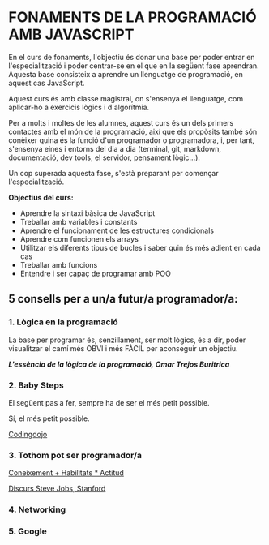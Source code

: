 # FONAMENTS DE LA PROGRAMACIÓ AMB JAVASCRIPT

En el curs de fonaments, l'objectiu és donar una base per poder entrar en l'especialització i poder centrar-se en el que en la següent fase aprendran. Aquesta base consisteix a aprendre un llenguatge de programació, en aquest cas JavaScript.

Aquest curs és amb classe magistral, on s'ensenya el llenguatge, com aplicar-ho a exercicis lògics i d'algorítmia.

Per a molts i moltes de les alumnes, aquest curs és un dels primers contactes amb el món de la programació, així que els propòsits també són conèixer quina és la funció d'un programador o programadora, i, per tant, s'ensenya eines i entorns del dia a dia (terminal, git, markdown, documentació, dev tools, el servidor, pensament lògic...).

Un cop superada aquesta fase, s'està preparant per començar l'especialització.

**Objectius del curs:**

- Aprendre la sintaxi bàsica de JavaScript
- Treballar amb variables i constants
- Aprendre el funcionament de les estructures condicionals
- Aprendre com funcionen els arrays
- Utilitzar els diferents tipus de bucles i saber quin és més adient en cada cas
- Treballar amb funcions
- Entendre i ser capaç de programar amb POO

## 5 consells per a un/a futur/a programador/a:

### **1. Lògica en la programació** 

La base per programar és, senzillament, ser molt lògics, és a dir, poder visualitzar el camí més OBVI i més FÀCIL per aconseguir un objectiu.

***L'essència de la lògica de la programació, Omar Trejos Buritrica***

### **2. Baby Steps**

El següent pas a fer, sempre ha de ser el més petit possible. 

Sí, el més petit possible.

[Codingdojo](https://codingdojo.org/BabySteps/)

### **3. Tothom pot ser programador/a**

[Coneixement + Habilitats * Actitud](https://itservice.com.co/formula-victor-kuppers-conocimiento-habilidades-y-actitud/)

[Discurs Steve Jobs, Stanford](https://www.youtube.com/watch?v=HHkJEz_HdTg)

### **4. Networking**

### **5. Google**
